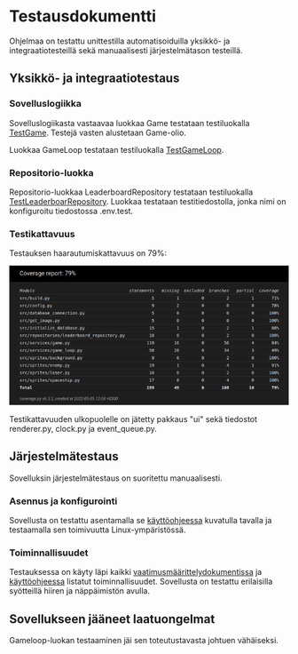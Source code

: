 # Testausdokumentti
Ohjelmaa on testattu unittestilla automatisoiduilla yksikkö- ja integraatiotesteillä sekä manuaalisesti järjestelmätason testeillä.

## Yksikkö- ja integraatiotestaus

### Sovelluslogiikka
Sovelluslogiikasta vastaavaa luokkaa Game testataan testiluokalla [TestGame](https://github.com/NooraKemp/ot-harjoitustyo/blob/master/src/tests/services/game_test.py). Testejä vasten alustetaan Game-olio.

Luokkaa GameLoop testataan testiluokalla [TestGameLoop](https://github.com/NooraKemp/ot-harjoitustyo/blob/master/src/tests/services/game_loop_test.py).

### Repositorio-luokka
Repositorio-luokkaa LeaderboardRepository testataan testiluokalla [TestLeaderboarRepository](https://github.com/NooraKemp/ot-harjoitustyo/blob/master/src/tests/repositories/leaderboard_repository_test.py). Luokkaa testataan testitiedostolla, jonka nimi on konfiguroitu tiedostossa .env.test.

### Testikattavuus
Testauksen haarautumiskattavuus on 79%:

![teskikattavuus](https://github.com/NooraKemp/ot-harjoitustyo/blob/master/dokumentaatio/kuvat/coverage_report.png)

Testikattavuuden ulkopuolelle on jätetty pakkaus "ui" sekä tiedostot renderer.py, clock.py ja event_queue.py.

## Järjestelmätestaus
Sovelluksin järjestelmätestaus on suoritettu manuaalisesti.

### Asennus ja konfigurointi
Sovellusta on testattu asentamalla se [käyttöohjeessa](https://github.com/NooraKemp/ot-harjoitustyo/blob/master/dokumentaatio/kayttoohje.md) kuvatulla tavalla ja testaamalla sen toimivuutta Linux-ympäristössä.

### Toiminnallisuudet
Testauksessa on käyty läpi kaikki [vaatimusmäärittelydokumentissa](https://github.com/NooraKemp/ot-harjoitustyo/blob/master/dokumentaatio/vaatimusmaarittely.md)
 ja [käyttöohjeessa](https://github.com/NooraKemp/ot-harjoitustyo/blob/master/dokumentaatio/kayttoohje.md) listatut toiminnallisuudet. Sovellusta on testattu erilaisilla syötteillä hiiren ja näppäimistön avulla. 

## Sovellukseen jääneet laatuongelmat
Gameloop-luokan testaaminen jäi sen toteutustavasta johtuen vähäiseksi.
